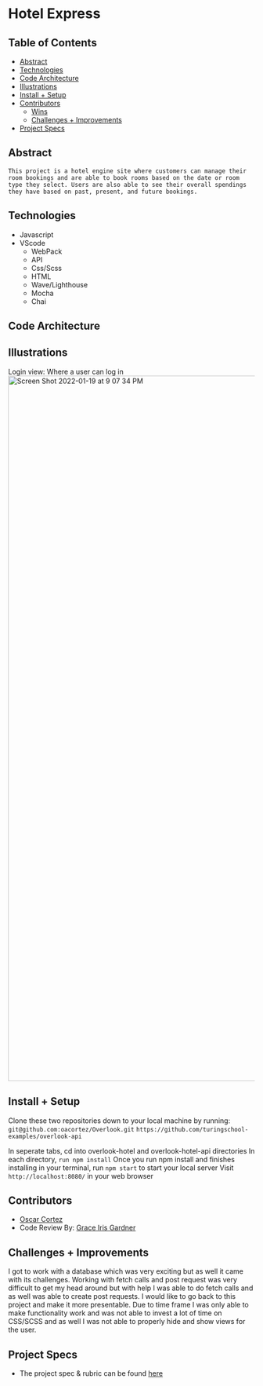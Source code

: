 # Hotel Express


## Table of Contents
  - [Abstract](#abstract)
  - [Technologies](#technologies)
  - [Code Architecture](#code-architecture)
  - [Illustrations](#illustrations)
  - [Install + Setup](#set-up)
  - [Contributors](#contributors)
	- [Wins](#wins)
	- [Challenges + Improvements](#challenges-+-Improvements)
  - [Project Specs](#project-specs)

## Abstract
	This project is a hotel engine site where customers can manage their room bookings and are able to book rooms based on the date or room type they select. Users are also able to see their overall spendings they have based on past, present, and future bookings.

## Technologies
  - Javascript
  - VScode
	- WebPack
	- API 
	- Css/Scss
	- HTML
	- Wave/Lighthouse 
	- Mocha
	- Chai


## Code Architecture


## Illustrations

Login view: Where a user can log in
<img width="1437" alt="Screen Shot 2022-01-19 at 9 07 34 PM" src="https://user-images.githubusercontent.com/61717746/150271697-180cc18a-7985-45ba-b4fc-3f0d37b7d2bf.png">  



## Install + Setup
Clone these two repositories down to your local machine by running:
`git@github.com:oacortez/Overlook.git`
`https://github.com/turingschool-examples/overlook-api`

In seperate tabs, cd into overlook-hotel and overlook-hotel-api directories
In each directory, `run npm install`
Once you run npm install and finishes installing in your terminal, run `npm start` to start your local server
Visit `http://localhost:8080/` in your web browser


## Contributors
  - [Oscar Cortez](https://github.com/oacortez)
  - Code Review By: [Grace Iris Gardner](https://github.com/GraceGardner)


## Challenges + Improvements
I got to work with a database which was very exciting but as well it came with its challenges.
Working with fetch calls and post request was very difficult to get my head around but with help I was able to do fetch calls and as well was able to create post requests. I would like to go back to this project and make it more presentable. Due to time frame I was only able to make functionality work and was not able to 
invest a lot of time on CSS/SCSS and as well I was not able to properly hide and show views for the user.


## Project Specs
  - The project spec & rubric can be found [here](https://frontend.turing.edu/projects/overlook.html)
